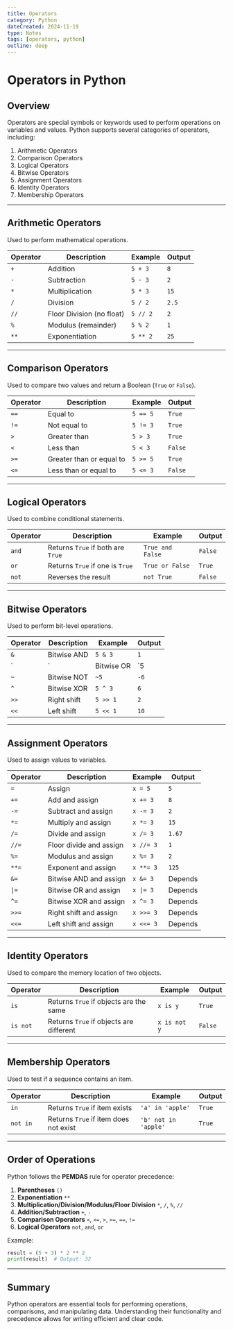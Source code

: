 ```yaml
---
title: Operators
category: Python
dateCreated: 2024-11-19
type: Notes
tags: [operators, python]
outline: deep
---
```


# Operators in Python

## Overview
Operators are special symbols or keywords used to perform operations on variables and values. Python supports several categories of operators, including:

1. Arithmetic Operators
2. Comparison Operators
3. Logical Operators
4. Bitwise Operators
5. Assignment Operators
6. Identity Operators
7. Membership Operators

---

## Arithmetic Operators
Used to perform mathematical operations.

| Operator | Description               | Example       | Output |
|----------|---------------------------|---------------|--------|
| `+`      | Addition                  | `5 + 3`       | `8`    |
| `-`      | Subtraction               | `5 - 3`       | `2`    |
| `*`      | Multiplication            | `5 * 3`       | `15`   |
| `/`      | Division                  | `5 / 2`       | `2.5`  |
| `//`     | Floor Division (no float) | `5 // 2`      | `2`    |
| `%`      | Modulus (remainder)       | `5 % 2`       | `1`    |
| `**`     | Exponentiation            | `5 ** 2`      | `25`   |

---

## Comparison Operators
Used to compare two values and return a Boolean (`True` or `False`).

| Operator | Description                | Example       | Output  |
|----------|----------------------------|---------------|---------|
| `==`     | Equal to                   | `5 == 5`      | `True`  |
| `!=`     | Not equal to               | `5 != 3`      | `True`  |
| `>`      | Greater than               | `5 > 3`       | `True`  |
| `<`      | Less than                  | `5 < 3`       | `False` |
| `>=`     | Greater than or equal to   | `5 >= 5`      | `True`  |
| `<=`     | Less than or equal to      | `5 <= 3`      | `False` |

---

## Logical Operators
Used to combine conditional statements.

| Operator | Description               | Example                  | Output  |
|----------|---------------------------|--------------------------|---------|
| `and`    | Returns `True` if both are `True` | `True and False` | `False` |
| `or`     | Returns `True` if one is `True`   | `True or False`  | `True`  |
| `not`    | Reverses the result          | `not True`        | `False` |

---

## Bitwise Operators
Used to perform bit-level operations.

| Operator | Description                    | Example      | Output |
|----------|--------------------------------|--------------|--------|
| `&`      | Bitwise AND                   | `5 & 3`      | `1`    |
| `|`      | Bitwise OR                    | `5 | 3`      | `7`    |
| `~`      | Bitwise NOT                   | `~5`         | `-6`   |
| `^`      | Bitwise XOR                   | `5 ^ 3`      | `6`    |
| `>>`     | Right shift                   | `5 >> 1`     | `2`    |
| `<<`     | Left shift                    | `5 << 1`     | `10`   |

---

## Assignment Operators
Used to assign values to variables.

| Operator | Description                    | Example       | Output  |
|----------|--------------------------------|---------------|---------|
| `=`      | Assign                        | `x = 5`       | `5`     |
| `+=`     | Add and assign                | `x += 3`      | `8`     |
| `-=`     | Subtract and assign           | `x -= 3`      | `2`     |
| `*=`     | Multiply and assign           | `x *= 3`      | `15`    |
| `/=`     | Divide and assign             | `x /= 3`      | `1.67`  |
| `//=`    | Floor divide and assign       | `x //= 3`     | `1`     |
| `%=`     | Modulus and assign            | `x %= 3`      | `2`     |
| `**=`    | Exponent and assign           | `x **= 3`     | `125`   |
| `&=`     | Bitwise AND and assign        | `x &= 3`      | Depends |
| <code>&#124;=</code> | Bitwise OR and assign| <code>x &#124;= 3</code>| Depends |
| `^=`     | Bitwise XOR and assign        | `x ^= 3`      | Depends |
| `>>=`    | Right shift and assign        | `x >>= 3`     | Depends |
| `<<=`    | Left shift and assign         | `x <<= 3`     | Depends |

---

## Identity Operators
Used to compare the memory location of two objects.

| Operator | Description                          | Example          | Output  |
|----------|--------------------------------------|------------------|---------|
| `is`     | Returns `True` if objects are the same | `x is y`      | `True`  |
| `is not` | Returns `True` if objects are different | `x is not y` | `False` |

---

## Membership Operators
Used to test if a sequence contains an item.

| Operator | Description                          | Example                | Output  |
|----------|--------------------------------------|------------------------|---------|
| `in`     | Returns `True` if item exists        | `'a' in 'apple'`       | `True`  |
| `not in` | Returns `True` if item does not exist | `'b' not in 'apple'`   | `True`  |

---

## Order of Operations
Python follows the **PEMDAS** rule for operator precedence:
1. **Parentheses** `()`
2. **Exponentiation** `**`
3. **Multiplication/Division/Modulus/Floor Division** `*`, `/`, `%`, `//`
4. **Addition/Subtraction** `+`, `-`
5. **Comparison Operators** `<`, `<=`, `>`, `>=`, `==`, `!=`
6. **Logical Operators** `not`, `and`, `or`

Example:

```python
result = (5 + 3) * 2 ** 2
print(result)  # Output: 32
```

---

## Summary
Python operators are essential tools for performing operations, comparisons, and manipulating data. Understanding their functionality and precedence allows for writing efficient and clear code.
